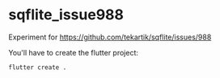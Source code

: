 # sqflite_issue988

Experiment for https://github.com/tekartik/sqflite/issues/988

You'll have to create the flutter project:

```
flutter create .
```